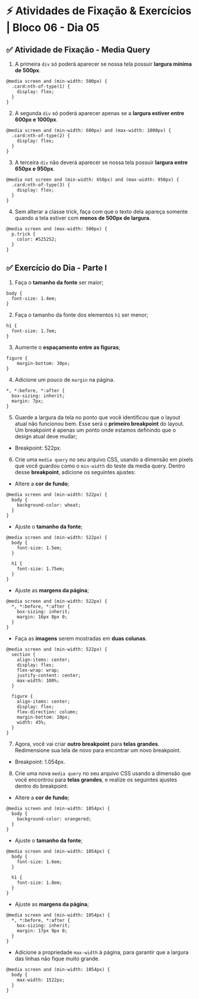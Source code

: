# &#9889; Atividades de Fixação & Exercícios | Bloco 06 - Dia 05

## &#9989; Atividade de Fixação - Media Query
1. A primeira `div` só poderá aparecer se nossa tela possuir **largura mínima de 500px**.
```
@media screen and (min-width: 500px) {
  .card:nth-of-type(1) {
    display: flex;
  }
}
```

2. A segunda `div` só poderá aparecer apenas se a **largura estiver entre 600px e 1000px**.
```
@media screen and (min-width: 600px) and (max-width: 1000px) {
  .card:nth-of-type(2) {
    display: flex;
  }
}
```

3. A terceira `div` não deverá aparecer se nossa tela possuir **largura entre 650px e 950px**.
```
@media not screen and (min-width: 650px) and (max-width: 950px) {
  .card:nth-of-type(3) {
    display: flex;
  }
}
```

4. Sem alterar a classe trick, faça com que o texto dela apareça somente quando a tela estiver com **menos de 500px de largura**.
```
@media screen and (max-width: 500px) {
  p.trick {
    color: #525252;
  }
}
```

## &#9989; Exercício do Dia - Parte I
1. Faça o **tamanho da fonte** ser maior;
```
body {
  font-size: 1.4em;
}
```

2. Faça o tamanho da fonte dos elementos `h1` ser menor;
```
h1 {
  font-size: 1.7em;
}
```

3. Aumente o **espaçamento entre as figuras**;
```
figure {
	margin-bottom: 30px;
}
```

4. Adicione um pouco de `margin` na página.
```
*, *:before, *:after {
  box-sizing: inherit;
  margin: 7px;
}
```

5. Guarde a largura da tela no ponto que você identificou que o layout atual não funcionou bem. Esse será o **primeiro breakpoint** do layout. Um breakpoint é apenas um ponto onde estamos definindo que o design atual deve mudar;
- Breakpoint: 522px.

6. Crie uma `media query` no seu arquivo CSS, usando a dimensão em pixels que você guardou como o `min-width` do teste da media query. Dentro desse **breakpoint**, adicione os seguintes ajustes:
- Altere a **cor de fundo**;
```
@media screen and (min-width: 522px) {
  body {
    background-color: wheat;
  }
}
```

- Ajuste o **tamanho da fonte**;
```
@media screen and (min-width: 522px) {
  body {
    font-size: 1.5em;
  }

  h1 {
    font-size: 1.75em;
  }
}
```

- Ajuste as **margens da página**;
```
@media screen and (min-width: 522px) {
  *, *:before, *:after {
    box-sizing: inherit;
    margin: 16px 8px 0;
  }
}
```

- Faça as **imagens** serem mostradas em **duas colunas**.
```
@media screen and (min-width: 522px) {
  section {
    align-items: center;
    display: flex;
    flex-wrap: wrap;
    justify-content: center;
    max-width: 100%;
  }

  figure {
    align-items: center;
    display: flex;
    flex-direction: column;
    margin-bottom: 10px;
    width: 45%;
  } 
}
```

7. Agora, você vai criar **outro breakpoint** para **telas grandes**. Redimensione sua tela de novo para encontrar um novo breakpoint.
- Breakpoint: 1.054px.


8. Crie uma nova `media query` no seu arquivo CSS usando a dimensão que você encontrou para **telas grandes**, e realize os seguintes ajustes dentro do breakpoint:
- Altere a **cor de fundo**;
```
@media screen and (min-width: 1054px) {
  body {
    background-color: orangered;
  }
}
```

- Ajuste o **tamanho da fonte**;
```
@media screen and (min-width: 1054px) {
  body {
    font-size: 1.6em;
  }

  h1 {
    font-size: 1.8em;
  }
}
```

- Ajuste as **margens da página**;
```
@media screen and (min-width: 1054px) {
  *, *:before, *:after {
    box-sizing: inherit;
    margin: 17px 9px 0;
  }
}
```

- Adicione a propriedade `max-width` à página, para garantir que a largura das linhas não fique muito grande.
```
@media screen and (min-width: 1054px) {
  body {
    max-width: 1522px;
  }
}
```
